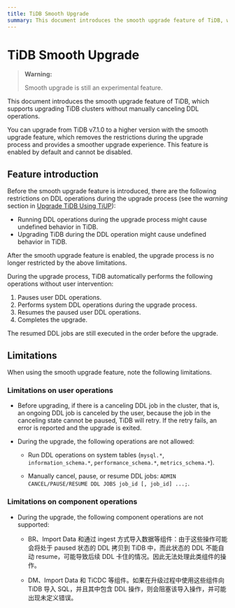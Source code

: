 ```yaml
---
title: TiDB Smooth Upgrade
summary: This document introduces the smooth upgrade feature of TiDB, which supports upgrading TiDB clusters without manually canceling DDL operations.
---
```


# TiDB Smooth Upgrade

> **Warning:**
>
> Smooth upgrade is still an experimental feature.

This document introduces the smooth upgrade feature of TiDB, which supports upgrading TiDB clusters without manually canceling DDL operations.

You can upgrade from TiDB v7.1.0 to a higher version with the smooth upgrade feature, which removes the restrictions during the upgrade process and provides a smoother upgrade experience. This feature is enabled by default and cannot be disabled.

## Feature introduction

Before the smooth upgrade feature is introduced, there are the following restrictions on DDL operations during the upgrade process (see the *warning* section in [Upgrade TiDB Using TiUP](/upgrade-tidb-using-tiup.md#upgrade-tidb-using-tiup)):

- Running DDL operations during the upgrade process might cause undefined behavior in TiDB.
- Upgrading TiDB during the DDL operation might cause undefined behavior in TiDB.

After the smooth upgrade feature is enabled, the upgrade process is no longer restricted by the above limitations.

During the upgrade process, TiDB automatically performs the following operations without user intervention:

1. Pauses user DDL operations.
2. Performs system DDL operations during the upgrade process.
3. Resumes the paused user DDL operations.
4. Completes the upgrade.

The resumed DDL jobs are still executed in the order before the upgrade.

## Limitations

When using the smooth upgrade feature, note the following limitations.

### Limitations on user operations

* Before upgrading, if there is a canceling DDL job in the cluster, that is, an ongoing DDL job is canceled by the user, because the job in the canceling state cannot be paused, TiDB will retry. If the retry fails, an error is reported and the upgrade is exited.

* During the upgrade, the following operations are not allowed:

    * Run DDL operations on system tables (`mysql.*`, `information_schema.*`, `performance_schema.*`, `metrics_schema.*`).

    * Manually cancel, pause, or resume DDL jobs: `ADMIN CANCEL/PAUSE/RESUME DDL JOBS job_id [, job_id] ...;`.

### Limitations on component operations

* During the upgrade, the following component operations are not supported:

    * BR、Import Data 和通过 ingest 方式导入数据等组件：由于这些操作可能会将处于 paused 状态的 DDL 拷贝到 TiDB 中，而此状态的 DDL 不能自动 resume，可能导致后续 DDL 卡住的情况。因此无法处理此类组件的操作。

    * DM、Import Data 和 TiCDC 等组件。如果在升级过程中使用这些组件向 TiDB 导入 SQL，并且其中包含 DDL 操作，则会阻塞该导入操作，并可能出现未定义错误。
